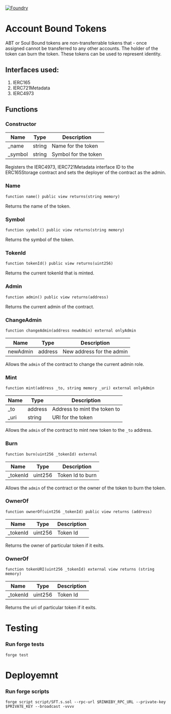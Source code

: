 [![Foundry][foundry-badge]][foundry]

[foundry]: https://getfoundry.sh/
[foundry-badge]: https://img.shields.io/badge/Built%20with-Foundry-FFDB1C.svg

# Account Bound Tokens

<p> ABT or Soul Bound tokens are non-transferrable tokens that - once assigned cannot be transferred to any other accounts. The holder of the token can burn the token. These tokens can be used to represent identity.</p>

## Interfaces used:

1.  IERC165
2.  IERC721Metadata
3.  IERC4973

## Functions

### Constructor

| Name     | Type   | Description          |
| -------- | ------ | -------------------- |
| \_name   | string | Name for the token   |
| \_symbol | string | Symbol for the token |

<p> Registers the IERC4973, IERC721Metadata interface ID to the ERC165Storage contract and sets the deployer of the contract as the admin. </p>

### Name

```solidity
function name() public view returns(string memory)
```

Returns the name of the token.

### Symbol

```solidity
function symbol() public view returns(string memory)
```

Returns the symbol of the token.

### TokenId

```solidity
function tokenId() public view returns(uint256)
```

Returns the current tokenId that is minted.

### Admin

```solidity
function admin() public view returns(address)
```

Returns the current admin of the contract.

### ChangeAdmin

```solidity
function changeAdmin(address newAdmin) external onlyAdmin
```

| Name     | Type    | Description               |
| -------- | ------- | ------------------------- |
| newAdmin | address | New address for the admin |

Allows the `admin` of the contract to change the current admin role.

### Mint

```solidity
function mint(address _to, string memory _uri) external onlyAdmin
```

| Name  | Type    | Description                  |
| ----- | ------- | ---------------------------- |
| \_to  | address | Address to mint the token to |
| \_uri | string  | URI for the token            |

Allows the `admin` of the contract to mint new token to the `_to` address.

### Burn

```solidity
function burn(uint256 _tokenId) external
```

| Name      | Type    | Description      |
| --------- | ------- | ---------------- |
| \_tokenId | uint256 | Token Id to burn |

Allows the `admin` of the contract or the owner of the token to burn the token.

### OwnerOf

```solidity
function ownerOf(uint256 _tokenId) public view returns (address)
```

| Name      | Type    | Description |
| --------- | ------- | ----------- |
| \_tokenId | uint256 | Token Id    |

Returns the owner of particular token if it exits.

### OwnerOf

```solidity
function tokenURI(uint256 _tokenId) external view returns (string memory)
```

| Name      | Type    | Description |
| --------- | ------- | ----------- |
| \_tokenId | uint256 | Token Id    |

Returns the uri of particular token if it exits.

# Testing

### Run forge tests

```
forge test
```

# Deployemnt

### Run forge scripts

```
forge script script/SFT.s.sol --rpc-url $RINKEBY_RPC_URL --private-key $PRIVATE_KEY --broadcast -vvvv
```
